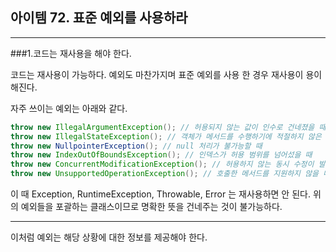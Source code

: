 ## 아이템 72. 표준 예외를 사용하라

---

###1.코드는 재사용을 해야 한다.

코드는 재사용이 가능하다. 예외도 마찬가지며 표준 예외를 사용 한 경우 재사용이 용이해진다.

자주 쓰이는 예외는 아래와 같다.

```java
throw new IllegalArgumentException(); // 허용되지 않는 값이 인수로 건네졌을 때
throw new IllegalStateException(); // 객체가 메서드를 수행하기에 적절하지 않은 상태일 때
throw new NullpointerException(); // null 처리가 불가능할 때
throw new IndexOutOfBoundsException(); // 인덱스가 허용 범위를 넘어섰을 때
throw new ConcurrentModificationException(); // 허용하지 않는 동시 수정이 발견됐을 때
throw new UnsupportedOperationException(); // 호출한 메서드를 지원하지 않을 때
```

이 때 Exception, RuntimeException, Throwable, Error 는 재사용하면 안 된다. 위의 예외들을 포괄하는 클래스이므로 명확한 뜻을 건네주는 것이 불가능하다.

----

이처럼 예외는 해당 상황에 대한 정보를 제공해야 한다.
